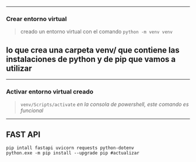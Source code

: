 

---
### Crear entorno virtual
> creado un entorno virtual con el comando ```python -m venv venv```

lo que crea una carpeta venv/ que contiene las instalaciones de python y de pip que vamos a utilizar
---

---
### Activar entorno virtual creado
> ```venv/Scripts/activate```
*en la consola de powershell, este comando es funcional*
---


## FAST API
```
pip intall fastapi uvicorn requests python-dotenv
python.exe -m pip install --upgrade pip #actualizar
``` 